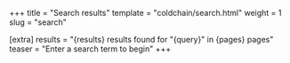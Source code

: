 +++
title = "Search results"
template = "coldchain/search.html"
weight = 1
slug = "search"

[extra]
results = "{results} results found for \"{query}\" in {pages} pages"
teaser = "Enter a search term to begin"
+++
